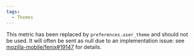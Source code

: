 ```yaml
---
tags:
  - Themes
---
```


This metric has been replaced by `preferences.user_theme` and should not be used.
It will often be sent as null due to an implementation issue: see [mozilla-mobile/fenix#19147](https://github.com/mozilla-mobile/fenix/issues/19147) for details.
